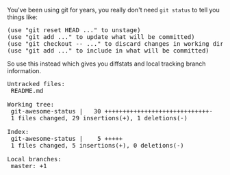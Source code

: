 You've been using git for years, you really don't need `git status` to tell you things like:

<pre>
(use "git reset HEAD <file>..." to unstage)
(use "git add <file>..." to update what will be committed)
(use "git checkout -- <file>..." to discard changes in working directory)
(use "git add <file>..." to include in what will be committed)
</pre>

So use this instead which gives you diffstats and local tracking branch information.

<pre>
Untracked files:
 README.md

Working tree:
 git-awesome-status |   30 <span color="#009900">+++++++++++++++++++++++++++++</span><span color="#990000">-</span>
 1 files changed, 29 insertions(+), 1 deletions(-)

Index:
 git-awesome-status |    5 <span color="#009900">+++++</span>
 1 files changed, 5 insertions(+), 0 deletions(-)

Local branches:
 master: <span color="#009900">+1</span>
</pre>
